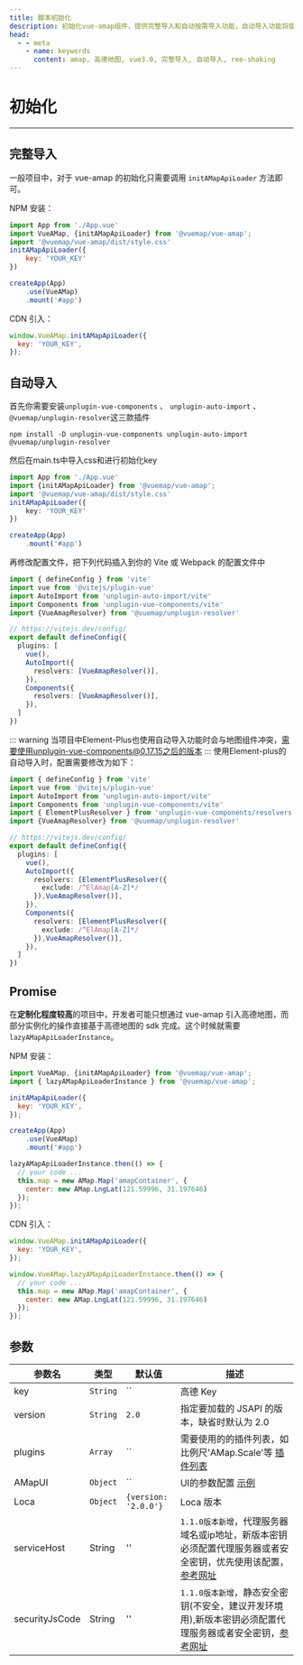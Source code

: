 ```yaml
---
title: 脚本初始化
description: 初始化vue-amap组件，提供完整导入和自动按需导入功能，自动导入功能将提供自动的tree-shaking
head:
  - - meta
    - name: keywords
      content: amap, 高德地图, vue3.0, 完整导入, 自动导入, ree-shaking
---
```


# 初始化

---

## 完整导入

一般项目中，对于 vue-amap 的初始化只需要调用 `initAMapApiLoader` 方法即可。

NPM 安装：

```javascript
import App from './App.vue'
import VueAMap, {initAMapApiLoader} from '@vuemap/vue-amap';
import '@vuemap/vue-amap/dist/style.css'
initAMapApiLoader({
    key: 'YOUR_KEY'
})

createApp(App)
    .use(VueAMap)
    .mount('#app')

```

CDN 引入：

```javascript
window.VueAMap.initAMapApiLoader({
  key: 'YOUR_KEY',
});
```

## 自动导入
首先你需要安装```unplugin-vue-components``` 、 ```unplugin-auto-import``` 、 ```@vuemap/unplugin-resolver```这三款插件
```
npm install -D unplugin-vue-components unplugin-auto-import @vuemap/unplugin-resolver
```
然后在main.ts中导入css和进行初始化key
```ts
import App from './App.vue'
import {initAMapApiLoader} from '@vuemap/vue-amap';
import '@vuemap/vue-amap/dist/style.css'
initAMapApiLoader({
    key: 'YOUR_KEY'
})

createApp(App)
    .mount('#app')
```
再修改配置文件，把下列代码插入到你的 Vite 或 Webpack 的配置文件中
```ts
import { defineConfig } from 'vite'
import vue from '@vitejs/plugin-vue'
import AutoImport from 'unplugin-auto-import/vite'
import Components from 'unplugin-vue-components/vite'
import {VueAmapResolver} from '@vuemap/unplugin-resolver'

// https://vitejs.dev/config/
export default defineConfig({
  plugins: [
    vue(),
    AutoImport({
      resolvers: [VueAmapResolver()],
    }),
    Components({
      resolvers: [VueAmapResolver()],
    }),
  ]
})
```
::: warning
当项目中Element-Plus也使用自动导入功能时会与地图组件冲突，需要使用unplugin-vue-components@0.17.15之后的版本
:::
使用Element-plus的自动导入时，配置需要修改为如下：
```ts
import { defineConfig } from 'vite'
import vue from '@vitejs/plugin-vue'
import AutoImport from 'unplugin-auto-import/vite'
import Components from 'unplugin-vue-components/vite'
import { ElementPlusResolver } from 'unplugin-vue-components/resolvers'
import {VueAmapResolver} from '@vuemap/unplugin-resolver'

// https://vitejs.dev/config/
export default defineConfig({
  plugins: [
    vue(),
    AutoImport({
      resolvers: [ElementPlusResolver({
        exclude: /^ElAmap[A-Z]*/
      }),VueAmapResolver()],
    }),
    Components({
      resolvers: [ElementPlusResolver({
        exclude: /^ElAmap[A-Z]*/
      }),VueAmapResolver()],
    }),
  ]
})

```


## Promise

在**定制化程度较高**的项目中，开发者可能只想通过 vue-amap 引入高德地图，而部分实例化的操作直接基于高德地图的 sdk 完成。这个时候就需要 `lazyAMapApiLoaderInstance`。

NPM 安装：

```javascript
import VueAMap, {initAMapApiLoader} from '@vuemap/vue-amap';
import { lazyAMapApiLoaderInstance } from '@vuemap/vue-amap';

initAMapApiLoader({
  key: 'YOUR_KEY',
});

createApp(App)
    .use(VueAMap)
    .mount('#app')

lazyAMapApiLoaderInstance.then(() => {
  // your code ...
  this.map = new AMap.Map('amapContainer', {
    center: new AMap.LngLat(121.59996, 31.197646)
  });
});
```

CDN 引入：

```javascript
window.VueAMap.initAMapApiLoader({
  key: 'YOUR_KEY',
});

window.VueAMap.lazyAMapApiLoaderInstance.then(() => {
  // your code ...
  this.map = new AMap.Map('amapContainer', {
    center: new AMap.LngLat(121.59996, 31.197646)
  });
});
```

## 参数

参数名  | 类型  |  默认值 | 描述 |
--- | --- | --- | --- |
key | `String` | `` | 高德 Key |
version | `String` | `2.0` | 指定要加载的 JSAPI 的版本，缺省时默认为 2.0
plugins | `Array` | `` | 需要使用的的插件列表，如比例尺'AMap.Scale'等 [插件列表](https://lbs.amap.com/api/jsapi-v2/guide/abc/plugins) |
AMapUI | `Object` | `` | UI的参数配置 [示例](https://lbs.amap.com/api/amap-ui/intro) |
Loca | `Object` | `{version: '2.0.0'}` | Loca 版本 |
serviceHost | String | '' | ``1.1.0版本新增``，代理服务器域名或ip地址，新版本密钥必须配置代理服务器或者安全密钥，优先使用该配置，[参考网址](https://lbs.amap.com/api/jsapi-v2/guide/abc/load)
securityJsCode | String | '' | ``1.1.0版本新增``，静态安全密钥(不安全，建议开发环境用),新版本密钥必须配置代理服务器或者安全密钥，[参考网址](https://lbs.amap.com/api/jsapi-v2/guide/abc/load)

